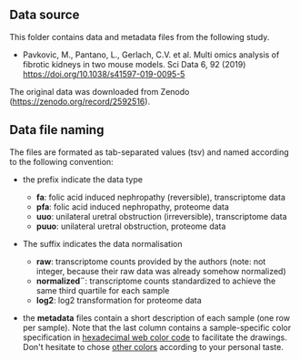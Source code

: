 
## Data source

This folder contains data and metadata files from the following study. 

- Pavkovic, M., Pantano, L., Gerlach, C.V. et al. Multi omics analysis of fibrotic kidneys in two mouse models. Sci Data 6, 92 (2019) <https://doi.org/10.1038/s41597-019-0095-5>

The original data was downloaded from Zenodo (<https://zenodo.org/record/2592516>).

## Data file naming

The files are formated as tab-separated values (tsv) and named according to the following convention:

- the prefix indicate the data type

    - **fa**: folic acid induced nephropathy (reversible), transcriptome data
    - **pfa**: folic acid induced nephropathy, proteome data
    - **uuo**: unilateral uretral obstruction (irreversible), transcriptome data
    - **puuo**: unilateral uretral obstruction, proteome data

- The suffix indicates the data  normalisation

    - **raw**: transcriptome counts provided by the authors (note: not integer, because their raw data was already somehow normalized)
    - **normalized¨**: transcriptome counts standardized to achieve the same third quartile for each sample
    - **log2**: log2 transformation for proteome data
    
- the  **metadata** files contain a short description of each sample (one row per sample). Note that the last column contains a sample-specific color specification in [hexadecimal web color code](https://en.wikipedia.org/wiki/Web_colors#Hex_triplet) to facilitate the drawings. Don't hesitate to chose [other colors](https://htmlcolorcodes.com/) according to your personal taste. 
